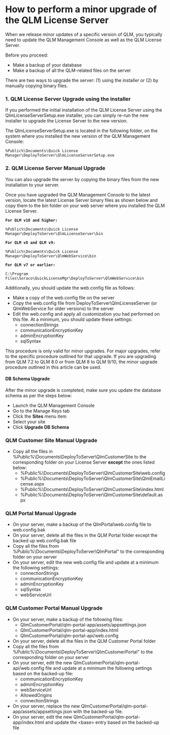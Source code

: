 # How to perform a minor upgrade of the QLM License Server

When we release minor updates of a specific version of QLM, you typically need to update the QLM Management Console as well as the QLM License Server.

Before you proceed:

* Make a backup of your database
* Make a backup of all the QLM-related files on the server

There are two ways to upgrade the server: (1) using the installer or (2) by manually copying binary files.

### 1. QLM License Server Upgrade using the installer

If you performed the initial installation of the QLM License Server using the QlmLicenseServerSetup.exe installer, you can simply re-run the new installer to upgrade the License Server to the new version.

The QlmLicenseServerSetup.exe is located in the following folder, on the system where you installed the new version of the QLM Management Console:

```
%Public%\Documents\Quick License Manager\DeployToServer\QlmLicenseServerSetup.exe
```

### 2. QLM License Server Manual Upgrade

You can also upgrade the server by copying the binary files from the new installation to your server.

Once you have upgraded the QLM Management Console to the latest version, locate the latest License Server binary files as shown below and copy them to the bin folder on your web server where you installed the QLM License Server.&#x20;

<pre><code><strong>For QLM v10 and higher:
</strong>
%Public%\Documents\Quick License Manager\DeployToServer\QlmLicenseServer\bin

<strong>For QLM v8 and QLM v9:
</strong>
%Public%\Documents\Quick License Manager\DeployToServer\QlmWebService\bin

<strong>For QLM v7 or earlier:
</strong>
C:\Program Files\Soraco\QuickLicenseMgr\DeployToServer\QlmWebService\bin
</code></pre>

&#x20;

Additionally, you should update the web.config file as follows:

* Make a copy of the web.config file on the server
* Copy the web.config file from DeployToServer\QlmLicenseServer (or QlmWebService for older versions) to the server
* Edit the web.config and apply all customization you had performed on this file. At a minimum, you should update these settings:
  * connectionStrings
  * communicationEncryptionKey
  * adminEncryptionKey
  * sqlSyntax

This procedure is only valid for minor upgrades. For major upgrades, refer to the specific procedure outlined for that upgrade. If you are upgrading from QLM 7.2 to QLM 8.0 or from QLM 8 to QLM 9/10, the minor upgrade procedure outlined in this article can be used.

#### DB Schema Upgrade

After the minor upgrade is completed, make sure you update the database schema as per the steps below:

* Launch the QLM Management Console
* Go to the Manage Keys tab
* Click the **Sites** menu item
* Select your site
* Click **Upgrade DB Schema**&#x20;

### QLM Customer Site Manual Upgrade

* Copy all the files in %Public%\Documents\DeployToServer\QlmCustomerSite to the corresponding folder on your License Server **except** the ones listed below:
  * %Public%\Documents\DeployToServer\QlmCustomerSite\web.config
  * %Public%\Documents\DeployToServer\QlmCustomerSite\QlmEmailLicense.aspx
  * %Public%\Documents\DeployToServer\QlmCustomerSite\index.html
  * %Public%\Documents\DeployToServer\QlmCustomerSite\default.aspx

### QLM Portal Manual Upgrade

* On your server, make a backup of the QlmPortal\web.config file to web.config.bak
* On your server, delete all the files in the QLM Portal folder except the backed up web.config.bak file
* Copy all the files from %Public%\Documents\DeployToServer\QlmPortal" to the corresponding folder on your server
* On your server, edit the new web.config file and update at a minimum the following settings:
  * connectionStrings
  * communicationEncryptionKey
  * adminEncryptionKey
  * sqlSyntax
  * webServiceUrl

### QLM Customer Portal Manual Upgrade

* On your server, make a backup of the following files:
  * QlmCustomerPortal/qlm-portal-app/assets/appsettings.json
  * QlmCustomerPortal/qlm-portal-app/index.html
  * QlmCustomerPortal/qlm-portal-api/web.config
* On your server, delete all the files in the QLM Customer Portal folder&#x20;
* Copy all the files from %Public%\Documents\DeployToServer\QlmCustomerPortal" to the corresponding folder on your server
* On your server, edit the new QlmCustomerPortal/qlm-portal-api/web.config file and update at a minimum the following settings based on the backed-up file:
  * communicationEncryptionKey
  * adminEncryptionKey
  * webServiceUrl
  * AllowedOrigins
  * connectionStrings
* On your server, replace the new QlmCustomerPortal/qlm-portal-app/assets/appsettings.json with the backed-up file.
* On your server, edit the new QlmCustomerPortal/qlm-portal-app/index.html  and update the \<base> entry based on the backed-up file
